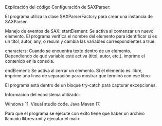 Explicación del código
Configuración de SAXParser:

El programa utiliza la clase SAXParserFactory para crear una instancia de SAXParser.

Manejo de eventos de SAX:
startElement: Se activa al comenzar un nuevo elemento. El programa verifica el nombre del elemento para identificar si es un titol, autor, any, o resum y cambia las variables correspondientes a true.

characters: Cuando se encuentra texto dentro de un elemento. Dependiendo de qué variable esté activa (titol, autor, etc.), imprime el contenido en la consola.

endElement: Se activa al cerrar un elemento. Si el elemento es llibre, imprime una línea de separación para mostrar que terminó con ese libro.

El programa está dentro de un bloque try-catch para capturar excepciones.

Informacion del ecosistema utilizado:

Windows 11.
Visual studio code.
Java Maven 17.

Para que el programa se ejecute con exito tiene que haber un archivo llamado llibres.xml y ejecutar el main.